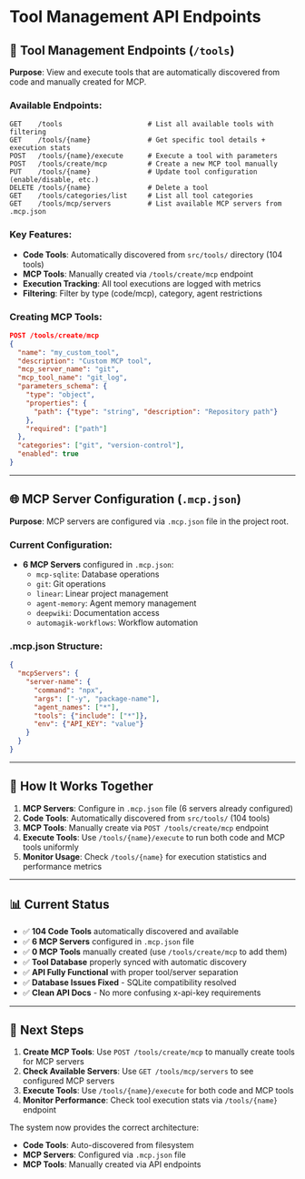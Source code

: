 # Tool Management API Endpoints

## 🔧 Tool Management Endpoints (`/tools`)

**Purpose**: View and execute tools that are automatically discovered from code and manually created for MCP.

### Available Endpoints:
```
GET    /tools                     # List all available tools with filtering
GET    /tools/{name}              # Get specific tool details + execution stats  
POST   /tools/{name}/execute      # Execute a tool with parameters
POST   /tools/create/mcp          # Create a new MCP tool manually
PUT    /tools/{name}              # Update tool configuration (enable/disable, etc.)
DELETE /tools/{name}              # Delete a tool 
GET    /tools/categories/list     # List all tool categories
GET    /tools/mcp/servers         # List available MCP servers from .mcp.json
```

### Key Features:
- **Code Tools**: Automatically discovered from `src/tools/` directory (104 tools)
- **MCP Tools**: Manually created via `/tools/create/mcp` endpoint
- **Execution Tracking**: All tool executions are logged with metrics
- **Filtering**: Filter by type (code/mcp), category, agent restrictions

### Creating MCP Tools:
```json
POST /tools/create/mcp
{
  "name": "my_custom_tool",
  "description": "Custom MCP tool",
  "mcp_server_name": "git",
  "mcp_tool_name": "git_log",
  "parameters_schema": {
    "type": "object",
    "properties": {
      "path": {"type": "string", "description": "Repository path"}
    },
    "required": ["path"]
  },
  "categories": ["git", "version-control"],
  "enabled": true
}
```

---

## 🌐 MCP Server Configuration (`.mcp.json`)

**Purpose**: MCP servers are configured via `.mcp.json` file in the project root.

### Current Configuration:
- **6 MCP Servers** configured in `.mcp.json`:
  - `mcp-sqlite`: Database operations
  - `git`: Git operations  
  - `linear`: Linear project management
  - `agent-memory`: Agent memory management
  - `deepwiki`: Documentation access
  - `automagik-workflows`: Workflow automation

### .mcp.json Structure:
```json
{
  "mcpServers": {
    "server-name": {
      "command": "npx",
      "args": ["-y", "package-name"],
      "agent_names": ["*"],
      "tools": {"include": ["*"]},
      "env": {"API_KEY": "value"}
    }
  }
}
```

---

## 🔄 How It Works Together

1. **MCP Servers**: Configure in `.mcp.json` file (6 servers already configured)
2. **Code Tools**: Automatically discovered from `src/tools/` (104 tools)
3. **MCP Tools**: Manually create via `POST /tools/create/mcp` endpoint
4. **Execute Tools**: Use `/tools/{name}/execute` to run both code and MCP tools uniformly
5. **Monitor Usage**: Check `/tools/{name}` for execution statistics and performance metrics

---

## 📊 Current Status

- ✅ **104 Code Tools** automatically discovered and available
- ✅ **6 MCP Servers** configured in `.mcp.json` file
- ✅ **0 MCP Tools** manually created (use `/tools/create/mcp` to add them)
- ✅ **Tool Database** properly synced with automatic discovery
- ✅ **API Fully Functional** with proper tool/server separation
- ✅ **Database Issues Fixed** - SQLite compatibility resolved
- ✅ **Clean API Docs** - No more confusing x-api-key requirements

---

## 🚀 Next Steps

1. **Create MCP Tools**: Use `POST /tools/create/mcp` to manually create tools for MCP servers
2. **Check Available Servers**: Use `GET /tools/mcp/servers` to see configured MCP servers
3. **Execute Tools**: Use `/tools/{name}/execute` for both code and MCP tools
4. **Monitor Performance**: Check tool execution stats via `/tools/{name}` endpoint

The system now provides the correct architecture:
- **Code Tools**: Auto-discovered from filesystem
- **MCP Servers**: Configured via `.mcp.json` file  
- **MCP Tools**: Manually created via API endpoints